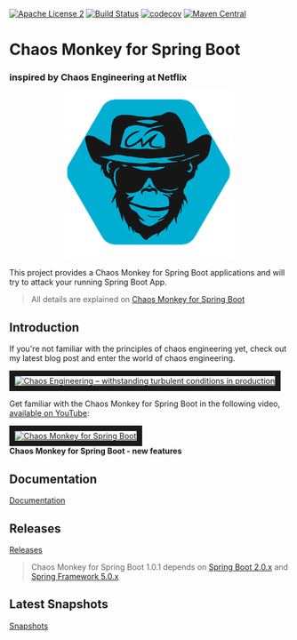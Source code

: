 [![Apache License 2](https://img.shields.io/badge/license-ASF2-blue.svg)](https://www.apache.org/licenses/LICENSE-2.0.txt)
[![Build Status](https://travis-ci.org/codecentric/chaos-monkey-spring-boot.svg?branch=master)](https://travis-ci.org/codecentric/chaos-monkey-spring-boot)
[![codecov](https://codecov.io/gh/codecentric/chaos-monkey-spring-boot/branch/master/graph/badge.svg)](https://codecov.io/gh/codecentric/chaos-monkey-spring-boot)
[![Maven Central](https://maven-badges.herokuapp.com/maven-central/de.codecentric/chaos-monkey-spring-boot/badge.svg)](https://maven-badges.herokuapp.com/maven-central/de.codecentric/chaos-monkey-spring-boot/)
# Chaos Monkey for Spring Boot
### inspired by Chaos Engineering at Netflix

<p align="center">
  <img src="docs/images/sb-chaos-monkey-logo.png">
</p>

This project provides a Chaos Monkey for Spring Boot applications and will try to attack your running Spring Boot App.

>All details are explained on [Chaos Monkey for Spring Boot](https://codecentric.github.io/chaos-monkey-spring-boot/)

## Introduction
If you're not familiar with the principles of chaos engineering yet, check out my latest blog post and enter the world of chaos engineering.

<a href="https://blog.codecentric.de/en/2018/07/chaos-engineering/" target="_blank"><img src="https://pbs.twimg.com/media/DhaRNO7XUAAi00i.jpg" 
alt="Chaos Engineering – withstanding turbulent conditions in production" width="260" height="155" border="10" /></a><br>

Get familiar with the Chaos Monkey for Spring Boot in the following video, <a href="https://goo.gl/r2Tmig" target="_blank">available on YouTube</a>:

<a href="https://goo.gl/r2Tmig" target="_blank"><img src="https://i.ytimg.com/vi/7sQiIR9qCdA/maxresdefault.jpg" 
alt="Chaos Monkey for Spring Boot" width="260" height="155" border="10" /></a><br>
**Chaos Monkey for Spring Boot - new features**


## Documentation
[Documentation](https://codecentric.github.io/chaos-monkey-spring-boot/#docs)

## Releases
[Releases](https://codecentric.github.io/chaos-monkey-spring-boot/#releases)

>Chaos Monkey for Spring Boot 1.0.1 depends on [Spring Boot 2.0.x](https://projects.spring.io/spring-boot/) and [Spring Framework 5.0.x](https://projects.spring.io/spring-framework/)


## Latest Snapshots
[Snapshots](https://codecentric.github.io/chaos-monkey-spring-boot/#snapshots)
